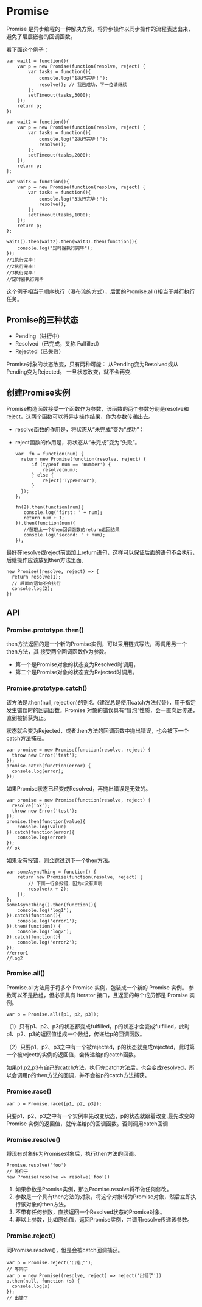 # Promise
Promise 是异步编程的一种解决方案，将异步操作以同步操作的流程表达出来，避免了层层嵌套的回调函数。

看下面这个例子：

    var wait1 = function(){
        var p = new Promise(function(resolve, reject) {
            var tasks = function(){
                console.log("1执行完毕！");
                resolve(); // 我已成功，下一位请继续
            };
            setTimeout(tasks,3000);
        });
        return p;
    };

    var wait2 = function(){
        var p = new Promise(function(resolve, reject) {
            var tasks = function(){
                console.log("2执行完毕！");
                resolve();
            };
            setTimeout(tasks,2000);
        });
        return p;
    };

    var wait3 = function(){
        var p = new Promise(function(resolve, reject) {
            var tasks = function(){
                console.log("3执行完毕！");
                resolve();
            };
            setTimeout(tasks,1000);
        });
        return p;
    };

    wait1().then(wait2).then(wait3).then(function(){
        console.log("定时器执行完毕");
    });
    //1执行完毕！
    //2执行完毕！
    //3执行完毕！
    //定时器执行完毕

这个例子相当于顺序执行（瀑布流的方式），后面的Promise.all()相当于并行执行任务。

## Promise的三种状态

* Pending（进行中）
* Resolved（已完成，又称 Fulfilled）
* Rejected（已失败）

Promise对象的状态改变，只有两种可能：
从Pending变为Resolved或从Pending变为Rejected。
一旦状态改变，就不会再变.

## 创建Promise实例
Promise构造函数接受一个函数作为参数，该函数的两个参数分别是resolve和reject，这两个函数可以将异步操作结果，作为参数传递出去。
* resolve函数的作用是，将状态从“未完成”变为“成功”；
* reject函数的作用是，将状态从“未完成”变为“失败”。

      var  fn = function(num) {
        return new Promise(function(resolve, reject) {
            if (typeof num == 'number') {
                resolve(num);
            } else {
                reject('TypeError');
            }
        });
      };

      fn(2).then(function(num){
         console.log('first: ' + num);
         return num + 1;
      }).then(function(num){
         //获取上一个then回调函数的return返回结果
         console.log('second: ' + num);
      });


最好在resolve或reject前面加上return语句，这样可以保证后面的语句不会执行，后继操作应该放到then方法里面。

    new Promise((resolve, reject) => {
      return resolve(1);
      // 后面的语句不会执行
      console.log(2);
    })

## API
### Promise.prototype.then()
then方法返回的是一个新的Promise实例，可以采用链式写法，再调用另一个then方法，其
接受两个回调函数作为参数。

* 第一个是Promise对象的状态变为Resolved时调用，
* 第二个是Promise对象的状态变为Rejected时调用。


### Promise.prototype.catch()
该方法是.then(null, rejection)的别名（建议总是使用catch方法代替），用于指定发生错误时的回调函数。Promise 对象的错误具有“冒泡”性质，会一直向后传递，直到被捕获为止。

状态就会变为Rejected，或者then方法的回调函数中抛出错误，也会被下一个catch方法捕获。

    var promise = new Promise(function(resolve, reject) {
      throw new Error('test');
    });
    promise.catch(function(error) {
      console.log(error);
    });

如果Promise状态已经变成Resolved，再抛出错误是无效的。

    var promise = new Promise(function(resolve, reject) {
      resolve('ok');
      throw new Error('test');
    });
    promise.then(function(value){
        console.log(value)
    }).catch(function(error){
        console.log(error)
    });
    // ok

如果没有报错，则会跳过到下一个then方法。

    var someAsyncThing = function() {
        return new Promise(function(resolve, reject) {
            // 下面一行会报错，因为x没有声明
            resolve(x + 2);
        });
    };
    someAsyncThing().then(function(){
        console.log('log1');
    }).catch(function(){
        console.log('error1');
    }).then(function() {
        console.log('log2');
    }).catch(function(){
        console.log('error2');
    });
    //error1
    //log2

### Promise.all()
Promise.all方法用于将多个 Promise 实例，包装成一个新的 Promise 实例。
参数可以不是数组，但必须具有 Iterator 接口，且返回的每个成员都是 Promise 实例。

	var p = Promise.all([p1, p2, p3]);


（1）只有p1、p2、p3的状态都变成fulfilled，p的状态才会变成fulfilled，此时p1、p2、p3的返回值组成一个数组，传递给p的回调函数。

（2）只要p1、p2、p3之中有一个被rejected，p的状态就变成rejected，此时第一个被reject的实例的返回值，会传递给p的catch函数。


如果p1,p2,p3有自己的catch方法，执行完catch方法后，也会变成resolved，所以会调用p的then方法的回调，并不会被p的catch方法捕获。

### Promise.race()

	var p = Promise.race([p1, p2, p3]);

只要p1、p2、p3之中有一个实例率先改变状态，p的状态就跟着改变,最先改变的 Promise 实例的返回值，就传递给p的回调函数。否则调用catch回调

### Promise.resolve()
将现有对象转为Promise对象后，执行then方法的回调。

	Promise.resolve('foo')
    // 等价于
    new Promise(resolve => resolve('foo'))

1. 如果参数是Promise实例，那么Promise.resolve将不做任何修改。
2. 参数是一个具有then方法的对象，将这个对象转为Promise对象，然后立即执行该对象的then方法。
3. 不带有任何参数，直接返回一个Resolved状态的Promise对象。  
4. 非以上参数，比如原始值，返回Promise实例，并调用resolve传递该参数。

### Promise.reject()
同Promise.resolve()，但是会被catch回调捕获。

    var p = Promise.reject('出错了');
    // 等同于
    var p = new Promise((resolve, reject) => reject('出错了'))
    p.then(null, function (s) {
      console.log(s)
    });
    // 出错了

